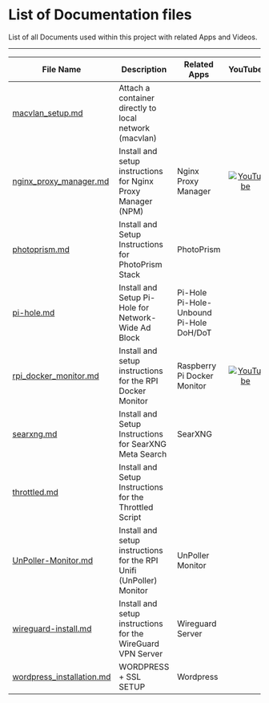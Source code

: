 # List of Documentation files


List of all Documents used within this project with related Apps and Videos.

---

| File Name | Description | Related Apps | YouTube |
| --------- | ----------- | ------------ |:-------:|
|[macvlan_setup.md](../docs/macvlan_setup.md)|Attach a container directly to local network (macvlan)|||
|[nginx_proxy_manager.md](../docs/nginx_proxy_manager.md)|Install and setup instructions for Nginx Proxy Manager (NPM)|Nginx Proxy Manager|[![YouTube](https://img.shields.io/badge/YouTube-FF0000?style=plastic&logo=youtube&logoColor=white)]("https://www.youtube.com/watch?v=yl2Laxbqvo8&list=PL846hFPMqg3jwkxcScD1xw2bKXrJVvarc&index=10")|
|[photoprism.md](../docs/photoprism.md)|Install and Setup Instructions for PhotoPrism Stack|PhotoPrism||
|[pi-hole.md](../docs/pi-hole.md)|Install and Setup Pi-Hole for Network-Wide Ad Block|Pi-Hole<br>Pi-Hole-Unbound<br>Pi-Hole DoH/DoT||
|[rpi_docker_monitor.md](../docs/rpi_docker_monitor.md)|Install and setup instructions for the RPI Docker Monitor|Raspberry Pi Docker Monitor|[![YouTube](https://img.shields.io/badge/YouTube-FF0000?style=plastic&logo=youtube&logoColor=white)]("https://www.youtube.com/watch?v=IoD3vFuep64&list=PL846hFPMqg3jwkxcScD1xw2bKXrJVvarc&index=8")|
|[searxng.md](../docs/searxng.md)|Install and Setup Instructions for SearXNG Meta Search|SearXNG||
|[throttled.md](../docs/throttled.md)|Install and Setup Instructions for the Throttled Script|||
|[UnPoller-Monitor.md](../docs/UnPoller-Monitor.md)|Install and setup instructions for the RPI Unifi (UnPoller) Monitor|UnPoller Monitor||
|[wireguard-install.md](../docs/wireguard-install.md)|Install and setup instructions for the WireGuard VPN Server|Wireguard Server||
|[wordpress_installation.md](../docs/wordpress_installation.md)|WORDPRESS + SSL SETUP|Wordpress||
